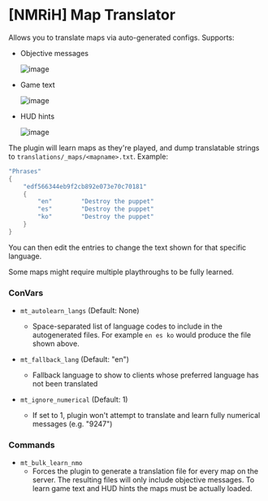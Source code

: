 # [NMRiH] Map Translator


Allows you to translate maps via auto-generated configs. Supports:
  - Objective messages
 
    ![image](https://user-images.githubusercontent.com/11559683/127247238-c190ae46-24ac-453f-9e59-983bf2e5ba2f.png)
  - Game text 

    ![image](https://user-images.githubusercontent.com/11559683/127247367-37e055ee-9c63-42c8-948d-ec4aeae1166f.png)

  - HUD hints 

    ![image](https://user-images.githubusercontent.com/11559683/127247508-0e1fd033-9414-47f8-879c-d5bbd6336fec.png)


The plugin will learn maps as they're played, and dump translatable strings to `translations/_maps/<mapname>.txt`. Example:

```cpp
"Phrases"
{
	"edf566344eb9f2cb892e073e70c70181"
	{
		"en"		"Destroy the puppet"
		"es"		"Destroy the puppet"
		"ko"		"Destroy the puppet"
	}
}
```

You can then edit the entries to change the text shown for that specific language.

Some maps might require multiple playthroughs to be fully learned.

### ConVars

- `mt_autolearn_langs` (Default: None) 
  - Space-separated list of language codes to include in the autogenerated files. For example `en es ko` would produce the file shown above.

- `mt_fallback_lang` (Default: "en")
  - Fallback language to show to clients whose preferred language has not been translated

- `mt_ignore_numerical` (Default: 1)
  - If set to 1, plugin won't attempt to translate and learn fully numerical messages (e.g. "9247")

### Commands

- `mt_bulk_learn_nmo` 
  - Forces the plugin to generate a translation file for every map on the server. The resulting files will only include objective messages. To learn game text and HUD hints the maps must be actually loaded.
